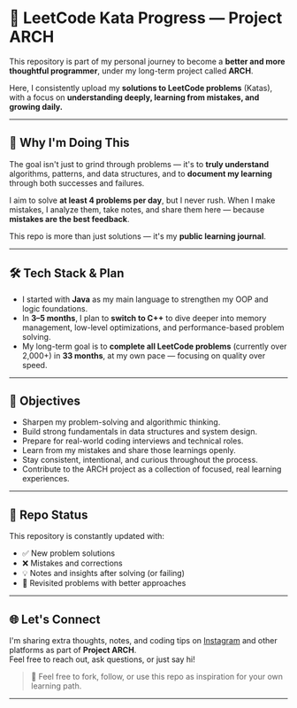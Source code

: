 # **📘 LeetCode Kata Progress — Project ARCH**

This repository is part of my personal journey to become a **better and more thoughtful programmer**, under my long-term project called **ARCH**.

Here, I consistently upload my **solutions to LeetCode problems** (Katas), with a focus on **understanding deeply, learning from mistakes, and growing daily.**

---

## 🧠 Why I'm Doing This

The goal isn't just to grind through problems — it's to **truly understand** algorithms, patterns, and data structures, and to **document my learning** through both successes and failures.

I aim to solve **at least 4 problems per day**, but I never rush. When I make mistakes, I analyze them, take notes, and share them here — because **mistakes are the best feedback**.

This repo is more than just solutions — it's my **public learning journal**.

---

## 🛠️ Tech Stack & Plan

- I started with **Java** as my main language to strengthen my OOP and logic foundations.
- In **3–5 months**, I plan to **switch to C++** to dive deeper into memory management, low-level optimizations, and performance-based problem solving.
- My long-term goal is to **complete all LeetCode problems** (currently over 2,000+) in **33 months**, at my own pace — focusing on quality over speed.

---

## 🎯 Objectives

- Sharpen my problem-solving and algorithmic thinking.
- Build strong fundamentals in data structures and system design.
- Prepare for real-world coding interviews and technical roles.
- Learn from my mistakes and share those learnings openly.
- Stay consistent, intentional, and curious throughout the process.
- Contribute to the ARCH project as a collection of focused, real learning experiences.

---

## 🔄 Repo Status

This repository is constantly updated with:
- ✅ New problem solutions
- ❌ Mistakes and corrections
- 💡 Notes and insights after solving (or failing)
- 🔁 Revisited problems with better approaches

---

## 🌐 Let's Connect

I'm sharing extra thoughts, notes, and coding tips on [Instagram](#) and other platforms as part of **Project ARCH**.  
Feel free to reach out, ask questions, or just say hi!

> 🚀 Feel free to fork, follow, or use this repo as inspiration for your own learning path.

---